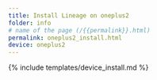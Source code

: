 ```yaml
---
title: Install Lineage on oneplus2
folder: info
# name of the page (/{{permalink}}.html)
permalink: oneplus2_install.html
device: oneplus2
---
```

{% include templates/device_install.md %}
